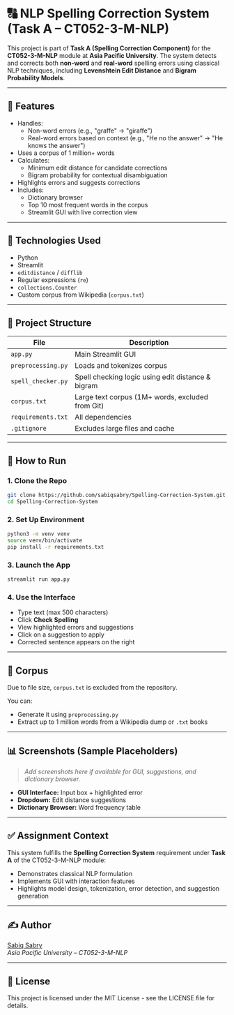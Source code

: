 # 🔠 NLP Spelling Correction System (Task A – CT052-3-M-NLP)

This project is part of **Task A (Spelling Correction Component)** for the **CT052-3-M-NLP** module at **Asia Pacific University**. The system detects and corrects both **non-word** and **real-word** spelling errors using classical NLP techniques, including **Levenshtein Edit Distance** and **Bigram Probability Models**.

---

## 📌 Features

- Handles:
  - Non-word errors (e.g., "graffe" → "giraffe")
  - Real-word errors based on context (e.g., "He no the answer" → "He knows the answer")
- Uses a corpus of 1 million+ words
- Calculates:
  - Minimum edit distance for candidate corrections
  - Bigram probability for contextual disambiguation
- Highlights errors and suggests corrections
- Includes:
  - Dictionary browser
  - Top 10 most frequent words in the corpus
  - Streamlit GUI with live correction view

---

## 🧠 Technologies Used

- Python
- Streamlit
- `editdistance` / `difflib`
- Regular expressions (`re`)
- `collections.Counter`
- Custom corpus from Wikipedia (`corpus.txt`)

---

## 📁 Project Structure

| File                | Description                                       |
|---------------------|---------------------------------------------------|
| `app.py`            | Main Streamlit GUI                                |
| `preprocessing.py`  | Loads and tokenizes corpus                        |
| `spell_checker.py`  | Spell checking logic using edit distance & bigram |
| `corpus.txt`        | Large text corpus (1M+ words, excluded from Git)  |
| `requirements.txt`  | All dependencies                                  |
| `.gitignore`        | Excludes large files and cache                    |

---

## 🚀 How to Run

### 1. Clone the Repo
```bash
git clone https://github.com/sabiqsabry/Spelling-Correction-System.git
cd Spelling-Correction-System
```

### 2. Set Up Environment

```bash
python3 -m venv venv
source venv/bin/activate
pip install -r requirements.txt
```

### 3. Launch the App

```bash
streamlit run app.py
```

### 4. Use the Interface

* Type text (max 500 characters)
* Click **Check Spelling**
* View highlighted errors and suggestions
* Click on a suggestion to apply
* Corrected sentence appears on the right

---

## 📂 Corpus

Due to file size, `corpus.txt` is excluded from the repository.

You can:

* Generate it using `preprocessing.py`
* Extract up to 1 million words from a Wikipedia dump or `.txt` books

---

## 📊 Screenshots (Sample Placeholders)

> _Add screenshots here if available for GUI, suggestions, and dictionary browser._

- **GUI Interface:** Input box + highlighted error
- **Dropdown:** Edit distance suggestions
- **Dictionary Browser:** Word frequency table

---

## ✅ Assignment Context

This system fulfills the **Spelling Correction System** requirement under **Task A** of the CT052-3-M-NLP module:

* Demonstrates classical NLP formulation
* Implements GUI with interaction features
* Highlights model design, tokenization, error detection, and suggestion generation

---

## ✍️ Author

[Sabiq Sabry](https://github.com/sabiqsabry)  
*Asia Pacific University – CT052-3-M-NLP*

---

## 📝 License

This project is licensed under the MIT License - see the LICENSE file for details. 